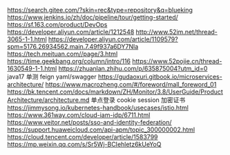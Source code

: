 https://search.gitee.com/?skin=rec&type=repository&q=blueking
https://www.jenkins.io/zh/doc/pipeline/tour/getting-started/
https://sf.163.com/product/DevOps
https://developer.aliyun.com/article/1212548
http://www.52im.net/thread-3065-1-1.html
https://developer.aliyun.com/article/1109579?spm=5176.26934562.main.7.49f937a6DY7Nla
https://tech.meituan.com//page/3.html
https://time.geekbang.org/column/intro/116
https://www.52pojie.cn/thread-1630549-1-1.html
https://zhuanlan.zhihu.com/p/635875004?utm_id=0
java17 单测 feign yaml/swagger
https://gudaoxuri.gitbook.io/microservices-architecture/
https://www.macrozheng.com/#/foreword/mall_foreword_01
https://bk.tencent.com/docs/markdown/ZH/Monitor/3.8/UserGuide/ProductArchitecture/architecture.md
单点登录 cookie session 加密证书
https://jimmysong.io/kubernetes-handbook/usecases/istio.html
https://www.361way.com/cloud-iam-idp/6711.html
https://www.veitor.net/posts/sso-and-identity-federation/
https://support.huaweicloud.com/api-apm/topic_300000002.html
https://cloud.tencent.com/developer/article/1583799
https://mp.weixin.qq.com/s/Sr5Wj-BCIehletz6kUeYoQ
